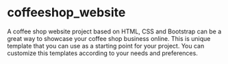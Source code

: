 # coffeeshop_website

A coffee shop website project based on HTML, CSS and Bootstrap can be a great way to showcase your coffee shop business online. This is unique template that you can use as a starting point for your project. You can customize this templates according to your needs and preferences.
